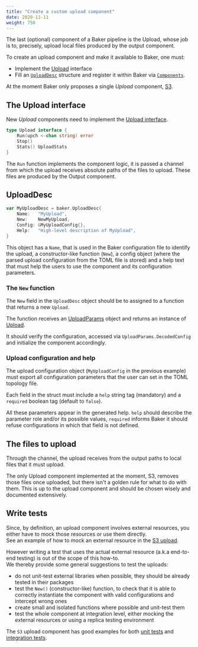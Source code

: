 ```yaml
---
title: "Create a custom upload component"
date: 2020-11-11
weight: 750
---
```

The last (optional) component of a Baker pipeline is the Upload, whose job is to, precisely,
upload local files produced by the output component.

To create an upload component and make it available to Baker, one must:

* Implement the [Upload](https://pkg.go.dev/github.com/AdRoll/baker#Upload) interface
* Fill an [`UploadDesc`](https://pkg.go.dev/github.com/AdRoll/baker#UploadDesc) structure and
register it within Baker via [`Components`](https://pkg.go.dev/github.com/AdRoll/baker#Components).

At the moment Baker only proposes a single *Upload* component, [S3](https://github.com/AdRoll/baker/blob/main/upload/s3.go).

## The Upload interface

New *Upload* components need to implement the [Upload interface](https://pkg.go.dev/github.com/AdRoll/baker#Upload).

```go
type Upload interface {
	Run(upch <-chan string) error
	Stop()
	Stats() UploadStats
}
```

The `Run` function implements the component logic, it is passed a channel from which the upload
receives absolute paths of the files to upload. These files are produced by the Output component.


## UploadDesc

```go
var MyUploadDesc = baker.UploadDesc{
	Name:   "MyUpload",
	New:    NewMyUpload,
	Config: &MyUploadConfig{},
	Help:   "High-level description of MyUpload",
}
```

This object has a `Name`, that is used in the Baker configuration file to identify the upload,
a constructor-like function (`New`), a config object (where the parsed upload configuration from the
TOML file is stored) and a help text that must help the users to use the component and its
configuration parameters.

### The `New` function

The `New` field in the `UploadDesc`  object should be to assigned to a function that returns a new `Upload`.

The function receives an [UploadParams](https://pkg.go.dev/github.com/AdRoll/baker#UploadParams)
object and returns an instance of [Upload](https://pkg.go.dev/github.com/AdRoll/baker#Upload).

It should verify the configuration, accessed via `UploadParams.DecodedConfig` and initialize
the component accordingly.

### Upload configuration and help

The upload configuration object (`MyUploadConfig` in the previous example) must export all
configuration parameters that the user can set in the TOML topology file.

Each field in the struct must include a `help` string tag (mandatory) and a `required` boolean tag
(default to `false`).

All these parameters appear in the generated help. `help` should describe the parameter role and/or
its possible values, `required` informs Baker it should refuse configurations in which that field
is not defined.

## The files to upload

Through the channel, the upload receives from the output paths to local files that it must upload.

The only Upload component implemented at the moment, S3, removes those files once uploaded, but there isn't a
golden rule for what to do with them. This is up to the upload component and should be chosen
wisely and documented extensively.

## Write tests

Since, by definition, an upload component involves external resources, you either have to mock those
resources or use them directly.  
See an example of how to mock an external resource in the
[S3 upload](https://github.com/AdRoll/baker/blob/main/upload/s3_test.go). 

However writing a test that uses the actual external resource (a.k.a end-to-end testing) is out of
the scope of this how-to.  
We thereby provide some general suggestions to test the uploads:

* do not unit-test external libraries when possible, they should be already tested in their packages
* test the `New()` (constructor-like) function, to check that it is able to correctly
instantiate the component with valid configurations and intercept wrong ones
* create small and isolated functions where possible and unit-test them
* test the whole component at integration level, either mocking the external resources or using a
  replica testing environment

The `S3` upload component has good examples for both
[unit tests](https://github.com/AdRoll/baker/blob/main/upload/s3_test.go) and
[integration tests](https://github.com/AdRoll/baker/blob/main/upload/s3_integration_test.go).
